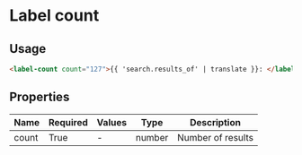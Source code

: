 # Label count

## Usage

```html
<label-count count="127">{{ 'search.results_of' | translate }}: </label-count>
```

## Properties

| Name  | Required  | Values  |  Type | Description  |
|---|---|---|---|---|
| count | True | - | number | Number of results



